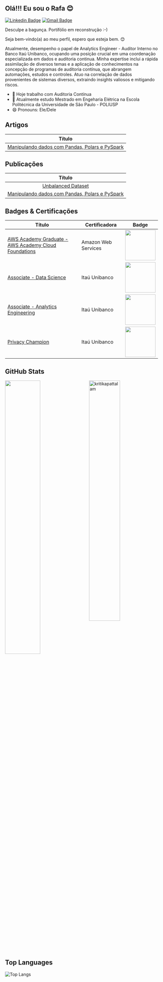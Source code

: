 ## Olá!!! Eu sou o Rafa 😊
[![Linkedin Badge](https://img.shields.io/badge/-Rafael%20Lima-986DFF?style=flat-square&logo=Linkedin&logoColor=white&link=https://www.linkedin.com/in/rafarlima/)](https://www.linkedin.com/in/rafarlima/) 
[![Gmail Badge](https://img.shields.io/badge/-rafaelrlima@gmail.com-986DFF?style=flat-square&logo=Gmail&logoColor=white&link=mailto:rafaelrlima@gmail.com)](mailto:rafaelrlima@gmail.com)

Desculpe a bagunça. Portifólio em reconstrução :-)

Seja bem-vindo(a) ao meu perfil, espero que esteja bem. 😊

Atualmente, desempenho o papel de Analytics Engineer - Auditor Interno no Banco Itaú Unibanco, ocupando uma posição crucial em uma coordenação especializada em dados e auditoria continua. Minha expertise inclui a rápida assimilação de diversos temas e a aplicação de conhecimentos na concepção de programas de auditoria contínua, que abrangem automações, estudos e controles. Atuo na correlação de dados provenientes de sistemas diversos, extraindo insights valiosos e mitigando riscos.

- 🔭 Hoje trabalho com Auditoria Contínua
- 🌱 Atualmente estudo Mestrado em Engeharia Elétrica na Escola Politécnica da Universidade de São Paulo - POLIUSP
- 😄 Pronouns: Ele/Dele

## Artigos

| Título        |
| :---:          |
| [Manipulando dados com Pandas, Polars e PySpark](https://medium.com/@rafaelrlima_54619/manipulando-dados-com-pandas-polars-e-pyspark-b1c444e95815) |

## Publicações

| Título        |
| :---:          |
| [Unbalanced Dataset](https://github.com/rafaelrlima/unbalanced_dataset) |
| [Manipulando dados com Pandas, Polars e PySpark](https://github.com/rafaelrlima/pandas_polars_pyspark) |


## Badges & Certificações

| Título  | Certificadora | Badge |
| ------------- | ------------- | ------------- |
| [AWS Academy Graduate - AWS Academy Cloud Foundations](https://www.credly.com/badges/55d8bc64-3633-4fd1-a9a5-722363ea4acb/linked_in_profile) | Amazon Web Services | <img src="https://images.credly.com/size/340x340/images/73e4a58b-a8ef-41a3-a7db-9183dd269882/image.png" width="100" height="100"> |
| [Associate - Data Science](https://brasilopenbadge.com.br/pages/badge/23d6bea6674cb8054bc5e893e237ae1f)  | Itaú Unibanco  | <img src="https://brasilopenbadge.com.br/badge/3707.png" width="100" height="100"> |
| [Associate - Analytics Engineering](https://www.brasilopenbadge.com.br/pages/badge/7704b8bfd0ee62325b47c1091f5ec969)  | Itaú Unibanco  | <img src="https://www.brasilopenbadge.com.br/badge/5219.png" width="100" height="100"> |
| [Privacy Champion](https://www.brasilopenbadge.com.br/pages/badge/afa6804733dd47b7adeb5166bc4dcb72)  | Itaú Unibanco  | <img src="https://www.brasilopenbadge.com.br/badge/3208.png" width="100" height="100"> |




## GitHub Stats

 <img src="https://github-readme-stats.vercel.app/api?username=rafaelrlima&show_icons=true&theme=gotham" alt="kritikapattalam" width="45%" align="right"/>
 <img  src="https://github-readme-streak-stats.herokuapp.com/?user=rafaelrlima&theme=dark" width="48%" >
 
## Top Languages
  
  ![Top Langs](https://github-readme-stats.vercel.app/api/top-langs/?username=kritika-pattalam&layout=compact)


